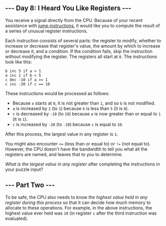 ## \--- Day 8: I Heard You Like Registers ---

You receive a
<span title="There&#39;s that sorcery I told you about.">signal</span>
directly from the CPU. Because of your recent assistance with [jump
instructions](5), it would like you to compute the result of a series of
unusual register instructions.

Each instruction consists of several parts: the register to modify,
whether to increase or decrease that register's value, the amount by
which to increase or decrease it, and a condition. If the condition
fails, skip the instruction without modifying the register. The
registers all start at `0`. The instructions look like this:

    b inc 5 if a > 1
    a inc 1 if b < 5
    c dec -10 if a >= 1
    c inc -20 if c == 10

These instructions would be processed as follows:

  - Because `a` starts at `0`, it is not greater than `1`, and so `b` is
    not modified.
  - `a` is increased by `1` (to `1`) because `b` is less than `5` (it is
    `0`).
  - `c` is decreased by `-10` (to `10`) because `a` is now greater than
    or equal to `1` (it is `1`).
  - `c` is increased by `-20` (to `-10`) because `c` is equal to `10`.

After this process, the largest value in any register is `1`.

You might also encounter `<=` (less than or equal to) or `!=` (not equal
to). However, the CPU doesn't have the bandwidth to tell you what all
the registers are named, and leaves that to you to determine.

*What is the largest value in any register* after completing the
instructions in your puzzle input?


## \--- Part Two ---

To be safe, the CPU also needs to know *the highest value held in any
register during this process* so that it can decide how much memory to
allocate to these operations. For example, in the above instructions,
the highest value ever held was `10` (in register `c` after the third
instruction was evaluated).

